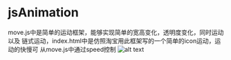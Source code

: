 # jsAnimation
move.js中是简单的运动框架，能够实现简单的宽高变化，透明度变化，同时运动以及
链式运动，index.html中是仿照淘宝用此框架写的一个简单的icon运动，运动的快慢可
从move.js中通过speed控制
![alt text](https://github.com/liiiku/jsAnimation/tree/master/img/info.png)
